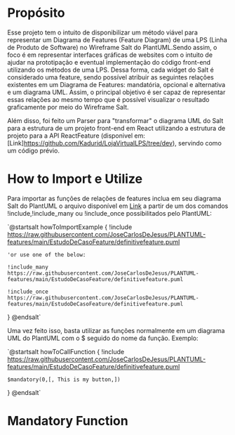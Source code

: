 # Propósito

Esse projeto tem o intuito de disponibilizar um método viável para representar um Diagrama de Features (Feature Diagram) de uma LPS (Linha de Produto de Software) no Wireframe Salt do PlantUML.Sendo assim, o foco é em representar interfaces gráficas de websites com o intuito de ajudar na prototipação e eventual implementação do código front-end utilizando os métodos de uma LPS. Dessa forma, cada widget do Salt é considerado uma feature, sendo possível atribuir as seguintes relações existentes em um Diagrama de Features: mandatória, opcional e alternativa e um diagrama UML. Assim, o principal objetivo é ser capaz de representar essas relações ao mesmo tempo que é possível visualizar o resultado graficamente por meio do Wireframe Salt.

Além disso, foi feito um Parser para "transformar" o diagrama UML do Salt para a estrutura de um projeto front-end em React utilizando a estrutura de projeto para a API ReactFeature (disponivel em: [Link]https://github.com/Kadurid/LojaVirtualLPS/tree/dev), servindo como um código prévio.

# How to Import e Utilize

Para importar as funções de relações de features inclua em seu diagrama Salt do PlantUML o arquivo disponível em [Link](https://raw.githubusercontent.com/JoseCarlosDeJesus/PLANTUML-features/main/EstudoDeCasoFeature/definitivefeature.puml) a partir de um dos comandos !include,!include_many ou !include_once possibilitados pelo PlantUML:

`@startsalt howToImportExample
{
    !include https://raw.githubusercontent.com/JoseCarlosDeJesus/PLANTUML-features/main/EstudoDeCasoFeature/definitivefeature.puml

    'or use one of the below:

    !include_many https://raw.githubusercontent.com/JoseCarlosDeJesus/PLANTUML-features/main/EstudoDeCasoFeature/definitivefeature.puml

    !include_once https://raw.githubusercontent.com/JoseCarlosDeJesus/PLANTUML-features/main/EstudoDeCasoFeature/definitivefeature.puml

}
@endsalt`

Uma vez feito isso, basta utilizar as funções normalmente em um diagrama UML do PlantUML com o $ seguido do nome da função. Exemplo:

`@startsalt howToCallFunction
{
    !include https://raw.githubusercontent.com/JoseCarlosDeJesus/PLANTUML-features/main/EstudoDeCasoFeature/definitivefeature.puml

    $mandatory(0,[, This is my button,])
}
@endsalt`


# Mandatory Function


